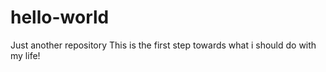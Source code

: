 # hello-world
Just another repository
This is the first step towards what i should do with my life!
